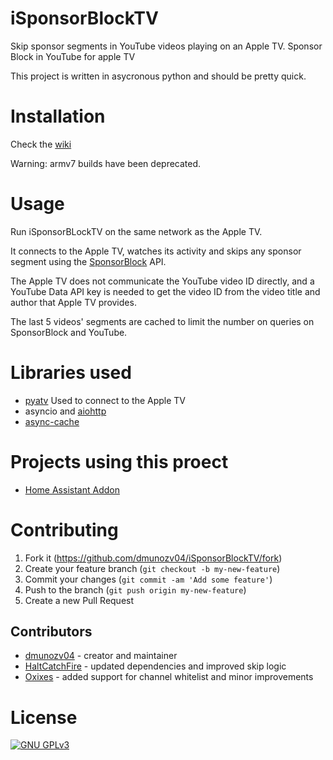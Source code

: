 # iSponsorBlockTV

Skip sponsor segments in YouTube videos playing on an Apple TV. Sponsor Block in YouTube for apple TV

This project is written in asycronous python and should be pretty quick.

# Installation
Check the [wiki](https://github.com/dmunozv04/iSponsorBlockTV/wiki/Installation)

Warning: armv7 builds have been deprecated.

# Usage

Run iSponsorBLockTV on the same network as the Apple TV.

It connects to the Apple TV, watches its activity and skips any sponsor segment using the [SponsorBlock](https://sponsor.ajay.app/) API.

The Apple TV does not communicate the YouTube video ID directly, and a YouTube Data API key is needed to get the video ID from the video title and author that Apple TV provides.

The last 5 videos' segments are cached to limit the number on queries on SponsorBlock and YouTube.


# Libraries used
- [pyatv](https://github.com/postlund/pyatv) Used to connect to the Apple TV
- asyncio and [aiohttp](https://github.com/aio-libs/aiohttp)
- [async-cache](https://github.com/iamsinghrajat/async-cache)

# Projects using this proect
- [Home Assistant Addon](https://github.com/bertybuttface/addons/tree/main/isponsorblocktv)

# Contributing

1. Fork it (<https://github.com/dmunozv04/iSponsorBlockTV/fork>)
2. Create your feature branch (`git checkout -b my-new-feature`)
3. Commit your changes (`git commit -am 'Add some feature'`)
4. Push to the branch (`git push origin my-new-feature`)
5. Create a new Pull Request

## Contributors

- [dmunozv04](https://github.com/dmunozv04) - creator and maintainer
- [HaltCatchFire](https://github.com/HaltCatchFire) - updated dependencies and improved skip logic
- [Oxixes](https://github.com/oxixes) - added support for channel whitelist and minor improvements
# License
[![GNU GPLv3](https://www.gnu.org/graphics/gplv3-127x51.png)](https://www.gnu.org/licenses/gpl-3.0.en.html)
